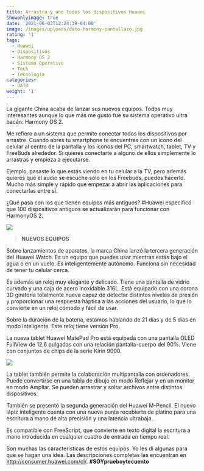 ```yaml
---
title: Arrastra y une todos los dispositivos Huawei
showonlyimage: true
date: '2021-06-03T12:24:39-04:00'
image: /images/uploads/dato-harmony-pantallazo.jpg
rating: '1'
tags:
  - Huawei
  - Dispositivos
  - Harmony OS 2
  - Sistema Operativo
  - Tech
  - Tecnología
categories:
  - DATO
weight: '1'
---
```

La gigante China acaba de lanzar sus nuevos equipos. Todos muy interesantes aunque lo que más me gustó fue su sistema operativo ultra bacán: Harmony OS 2.

<!--more-->

Me refiero a un sistema que permite conectar todos los dispositivos por arrastre. Cuando abres tu smartphone te encuentras con un ícono del celular al centro de la pantalla y los íconos del PC, smartwatch, tablet, TV y FreeBuds alrededor. Si quieres conectarte a alguno de ellos simplemente lo arrastras y empieza a ejecutarse.

Ejemplo, pasaste lo que estás viendo en tu celular a la TV, pero además quieres que el audio se escuche sólo en los Freebuds, puedes hacerlo. Mucho más simple y rápido que empezar a abrir las aplicaciones para conectarlas entre sí.

¿Qué pasa con los que tienen equipos más antiguos? #Huawei especificó que 100 dispositivos antiguos se actualizarán para funcionar con HarmonyOS 2.

![](/images/uploads/dato-harmony-tablet.jpg)

> **NUEVOS EQUIPOS**

Sobre lanzamientos de aparatos, la marca China lanzó la tercera generación del Huawei Watch. Es un equipo que puedes usar mientras estás bajo el agua o en un vuelo. Es inteligentemente autónomo. Funciona sin necesidad de tener tu celular cerca.

Es además un reloj muy elegante y delicado. Tiene una pantalla de vidrio curvado y una caja de acero inoxidable 316L. Está equipado con una corona 3D giratoria totalmente nueva capaz de detectar distintos niveles de presión y proporcionar una respuesta háptica a las acciones del usuario, lo que lo convierte en un reloj cómodo y fácil de usar. 

Sobre la duración de la batería, estamos hablando de 21 días y de 5 días en modo inteligente. Este reloj tiene versión Pro.

La nueva tablet Huawei MatePad Pro está equipada con una pantalla OLED FullView de 12,6 pulgadas con una relación pantalla-cuerpo del 90%. Viene con conjuntos de chips de la serie Kirin 9000.

![](/images/uploads/dato-harmony-3.jpg)

La tablet también permite la colaboración multipantalla con ordenadores. Puede convertirse en una tabla de dibujo en modo Reflejar y en un monitor en modo Ampliar. Se pueden arrastrar y soltar archivos entre distintos dispositivos.

También se presentó la segunda generación del Huawei M-Pencil. El nuevo lápiz inteligente cuenta con una nueva punta recubierta de platino para una escritura a mano de alta precisión y una latencia ultrabaja.

Es compatible con FreeScript, que convierte en texto digital la escritura a mano introducida en cualquier cuadro de entrada en tiempo real. 

Son muchas las características de estos equipos. Yo les di algunas para que se hagan una idea. Las descripciones completas las encuentran en http://consumer.huawei.com/cl/. **\#SOYprueboytecuento**
